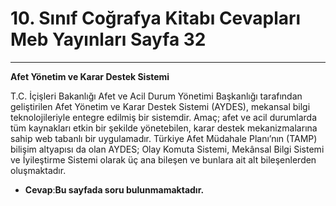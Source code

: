 # 10. Sınıf Coğrafya Kitabı Cevapları Meb Yayınları Sayfa 32

---

**Afet Yönetim ve Karar Destek Sistemi**

T.C. İçişleri Bakanlığı Afet ve Acil Durum Yönetimi Başkanlığı tarafından geliştirilen Afet Yönetim ve Karar Destek Sistemi (AYDES), mekansal bilgi teknolojileriyle entegre edilmiş bir sistemdir. Amaç; afet ve acil durumlarda tüm kaynakları etkin bir şekilde yönetebilen, karar destek mekanizmalarına sahip web tabanlı bir uygulamadır. Türkiye Afet Müdahale Planı’nın (TAMP) bilişim altyapısı da olan AYDES; Olay Komuta Sistemi, Mekânsal Bilgi Sistemi ve İyileştirme Sistemi olarak üç ana bileşen ve bunlara ait alt bileşenlerden oluşmaktadır.

-   **Cevap**:**Bu sayfada soru bulunmamaktadır.**